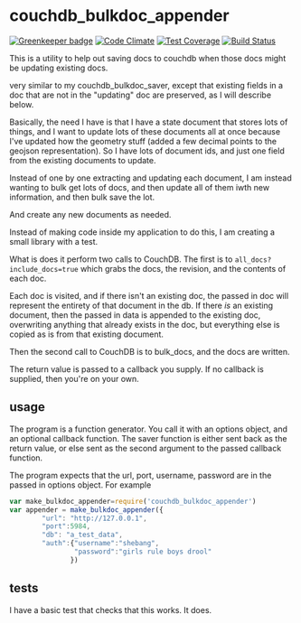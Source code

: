 
# couchdb_bulkdoc_appender

[![Greenkeeper badge](https://badges.greenkeeper.io/jmarca/couchdb_bulkdoc_appender.svg)](https://greenkeeper.io/)
[![Code Climate](https://codeclimate.com/github/jmarca/couchdb_bulkdoc_appender/badges/gpa.svg)](https://codeclimate.com/github/jmarca/couchdb_bulkdoc_appender)
[![Test Coverage](https://codeclimate.com/github/jmarca/couchdb_bulkdoc_appender/badges/coverage.svg)](https://codeclimate.com/github/jmarca/couchdb_bulkdoc_appender/coverage) [![Build Status](https://travis-ci.org/jmarca/couchdb_bulkdoc_appender.svg?branch=master)](https://travis-ci.org/jmarca/couchdb_bulkdoc_appender)

This is a utility to help out saving docs to couchdb when those docs
might be updating existing docs.

very similar to my couchdb_bulkdoc_saver, except that existing fields
in a doc that are not in the "updating" doc are preserved, as I will
describe below.

Basically, the need I have is that I have a state document that stores
lots of things, and I want to update lots of these documents all at
once because I've updated how the geometry stuff  (added a few decimal
points to the geojson representation).  So I have lots of document
ids, and just one field from the existing documents to update.

Instead of one by one extracting and updating each document, I am
instead wanting to bulk get lots of docs, and then update all of them
iwth new information, and then bulk save the lot.

And create any new documents as needed.

Instead of making code inside my application to do this, I am creating
a small library with a test.


What is does it perform two calls to CouchDB.  The first is to
`all_docs?include_docs=true` which grabs the docs, the revision, and
the contents of each doc.

Each doc is visited, and if there isn't an existing doc, the passed in
doc will represent the entirety of that document in the db.  If there
*is* an existing document, then the passed in data is appended to the
existing doc, overwriting anything that already exists in the doc, but
everything else is copied as is from that existing document.

Then the second call to CouchDB is to bulk_docs, and the docs are
written.

The return value is passed to a callback you supply.  If no callback
is supplied, then you're on your own.

## usage

The program is a function generator.  You call it with an options
object, and an optional callback function.  The saver function is
either sent back as the return value, or else sent as the second
argument to the passed callback function.

The program expects that the url, port, username, password are in
the passed in options object.  For example

``` javascript
var make_bulkdoc_appender=require('couchdb_bulkdoc_appender')
var appender = make_bulkdoc_appender({
        "url": "http://127.0.0.1",
        "port":5984,
        "db": "a_test_data",
        "auth":{"username":"shebang",
                "password":"girls rule boys drool"
               })
```

## tests

I have a basic test that checks that this works.  It does.
